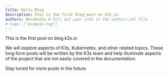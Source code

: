 ```yaml
---
title: Hello Blog
description: This is the first blog post on k3s.io
authors: dereknola # Fill out your info in the authors.yml file
# tags: ["example-tag"]
---
```



This is the first post on blog.k3s.io

<!-- everything above is seen in the snippet on the main blog page. The truncate tag below hides the rest -->

<!-- truncate -->

We will explore aspects of K3s, Kubernetes, and other related topics. These long form posts will be written by the K3s team and help illuminate aspects of the project that are not easily covered in the documentation.

Stay tuned for more posts in the future.
